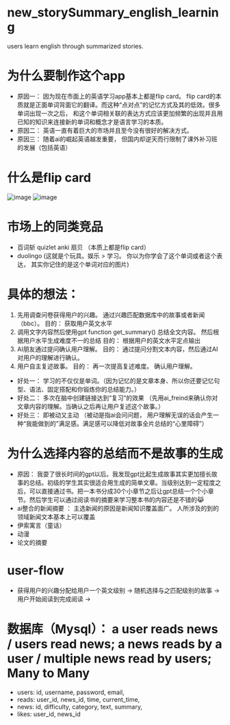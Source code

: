 # new_storySummary_english_learning
users learn english through summarized stories.
# 为什么要制作这个app
- 原因一： 因为现在市面上的英语学习app基本上都是flip card。 flip card的本质就是正面单词背面它的翻译。而这种“点对点”的记忆方式及其的低效。很多单词出现一次之后， 和这个单词相关联的表达方式应该更加频繁的出现并且用已知的知识来连接新的单词和概念才是语言学习的本质。
- 原因二： 英语一直有着巨大的市场并且至今没有很好的解决方式。
- 原因三： 随着ai的崛起英语越发重要， 但国内却逆天而行限制了课外补习班的发展（包括英语）

# 什么是flip card
![image](https://github.com/gaoxiangmstrong/new_storySummary_english_learning/assets/85563264/44eb50c2-031d-4be3-ae20-418923414f2d)
![image](https://github.com/gaoxiangmstrong/new_storySummary_english_learning/assets/85563264/6e6084d4-f953-4b16-9bfe-ff51f4e86672)
# 市场上的同类竞品
- 百词斩 quizlet anki 扇贝 （本质上都是flip card）
- duolingo (这就是个玩具。娱乐 > 学习。 你以为你学会了这个单词或者这个表达， 其实你记住的是这个单词对应的图片)

# 具体的想法：
1. 先用调查问卷获得用户的兴趣。 通过兴趣匹配数据库中的故事或者新闻（bbc）。 目的： 获取用户英文水平
2. 调用文字内容然后使用gpt function get_summary() 总结全文内容。 然后根据用户水平生成难度不一的总结 目的： 根据用户的英文水平定点输出
3. AI朋友通过提问确认用户理解。 目的： 通过提问分割文本内容，然后通过AI对用户的理解进行确认。
4. 用户自主复述故事。 目的： 再一次提高复述难度。 确认用户理解。
- 好处一： 学习的不仅仅是单词。（因为记忆的是文章本身、所以你还要记忆句型、语法、固定搭配和你锻炼你的总结能力。）
- 好处二： 多次在脑中创建链接达到“复习”的效果 （先用ai_freind来确认你对文章内容的理解。当确认之后再让用户复述这个故事。）
- 好处三： 即被动又主动 （被动是指ai会问问题， 用户理解无误的话会产生一种“我能做到的”满足感。满足感可以降低对故事全片总结的“心里障碍”）

# 为什么选择内容的总结而不是故事的生成
- 原因： 我耍了很长时间的gpt以后。我发现gpt比起生成故事其实更加擅长故事的总结。初级的学生其实很适合用生成的简单文章。当级别达到一定程度之后，可以直接通过书。把一本书分成30个小章节之后让gpt总结一个个小章节。然后学生可以通过阅读书的摘要来学习整本书的内容还是不错的😹
- ai整合的新闻摘要 ： 主选新闻的原因是新闻知识覆盖面广。 人所涉及的到的领域新闻文本基本上可以覆盖
- 伊索寓言（童话）
- 动漫
- 论文的摘要

# user-flow
- 获得用户的兴趣分配给用户一个英文级别 -> 随机选择与之匹配级别的故事 -> 用户开始阅读到完成阅读 -> 

# 数据库（Mysql）： a user reads news / users read news; a news reads by a user / multiple news read by users; Many to Many
- users: id, username, password, email,
- reads: user_id, news_id, time, current_time, 
- news: id, difficulty, category, text, summary,
- likes: user_id, news_id

  

